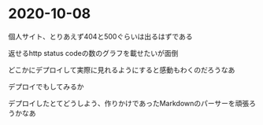2020-10-08
==========

個人サイト、とりあえず404と500ぐらいは出るはずである

返せるhttp status codeの数のグラフを載せたいが面倒

どこかにデプロイして実際に見れるようにすると感動もわくのだろうなあ

デプロイでもしてみるか

デプロイしたとてどうしよう、作りかけであったMarkdownのパーサーを頑張ろうかなあ
